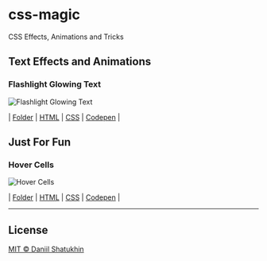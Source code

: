 # css-magic
 CSS Effects, Animations and Tricks

## Text Effects and Animations

### Flashlight Glowing Text
![Flashlight Glowing Text](https://github.com/daniilshat/css-magic/blob/main/flashlight-glowing-text/flashlight-glowing-text-light.gif)

| [Folder](https://github.com/daniilshat/css-magic/tree/main/flashlight-glowing-text) 
| [HTML](https://github.com/daniilshat/css-magic/blob/main/flashlight-glowing-text/flashlight-glowing-text.html) 
| [CSS](https://github.com/daniilshat/css-magic/blob/main/flashlight-glowing-text/flashlight-glowing-text.css) 
| [Codepen](https://codepen.io/daniilshat/pen/gOjdGyj) |

## Just For Fun

### Hover Cells
![Hover Cells](https://github.com/daniilshat/css-magic/blob/main/hover-cells/hover-cells-light.gif)

| [Folder](https://github.com/daniilshat/css-magic/tree/main/hover-cells)
| [HTML](https://github.com/daniilshat/css-magic/blob/main/hover-cells/hover-cells.html)
| [CSS](https://github.com/daniilshat/css-magic/blob/main/hover-cells/hover-cells.css)
| [Codepen](https://codepen.io/daniilshat/pen/abjaqqd) |

-----
## License
[MIT © Daniil Shatukhin](https://github.com/daniilshat/css-magic/blob/main/LICENSE)
